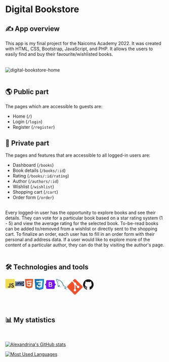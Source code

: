 # Digital Bookstore

## ✍️ App overview

This app is my final project for the Naicoms Academy 2022. It was created with HTML, CSS, Bootstrap, JavaScript, and PHP. It allows the users to easily find and buy their favourite/wishlisted books.
<br />
<br />

<img align="center" alt="digital-bookstore-home" src="https://res.cloudinary.com/drinka/image/upload/v1658587154/digital-bookstore/digital-bookstore-home_na24fm.png" />

<br />
<br />

## 🌎 Public part

The pages which are accessible to guests are:
* Home (`/`)
* Login (`/login`)
* Register (`/register`)

## 👤 Private part

The pages and features that are accessible to all logged-in users are:

* Dashboard (`/books`)
* Book details (`/books/:id`)
* Rating (`/books/:id/rating`)
* Author (`/authors/:id`)
* Wishlist (`/wishlist`)
* Shopping cart (`/cart`)
* Order form (`/order`)

<br />
Every logged-in user has the opportunity to explore books and see their details. They can vote for a particular book based on a star rating system (1 - 5) and view the average rating for the selected book. To-be-read books can be added to/removed from a wishlist or directly sent to the shopping cart. To finalize an order, each user has to fill in an order form with their personal and address data.
If a user would like to explore more of the content of a particular author, they can do that by visiting the author's page.
<br />
<br />

## 🛠️ Technologies and tools

<img align="left" alt="js" width="30px" src="https://github.com/devicons/devicon/blob/master/icons/javascript/javascript-original.svg" />

<img align="left" alt="php" width="30px" src="https://github.com/devicons/devicon/blob/master/icons/php/php-original.svg" />

<img align="left" alt="html" width="30px" src="https://github.com/devicons/devicon/blob/master/icons/html5/html5-original.svg" />

<img align="left" alt="css" width="35px" src="https://github.com/devicons/devicon/blob/master/icons/css3/css3-original.svg" />

<img align="left" alt="bootstrap" width="35px" src="https://github.com/devicons/devicon/blob/master/icons/bootstrap/bootstrap-original.svg" />

<img align="left" alt="my sql" width="35px" src="https://github.com/devicons/devicon/blob/master/icons/mysql/mysql-original.svg" />

<img align="left" alt="git" width="50px" src="https://github.com/devicons/devicon/blob/master/icons/git/git-original.svg" />

<img align="left" alt="github" width="35px" src="https://github.com/devicons/devicon/blob/master/icons/github/github-original.svg" />

<br />
<br />
<br />
<br />
<br />

## 📊 My statistics

<br />

[![Alexandrina's GitHub stats](https://github-readme-stats.vercel.app/api?username=alexmehandzhiyska&show_icons=true)](https://github.com/alexmehandzhiyska/digital-bookstore)

[![Most Used Languages](https://github-readme-stats.vercel.app/api/top-langs/?username=alexmehandzhiyska)](https://github.com/alexmehandzhiyska/digital-bookstore)